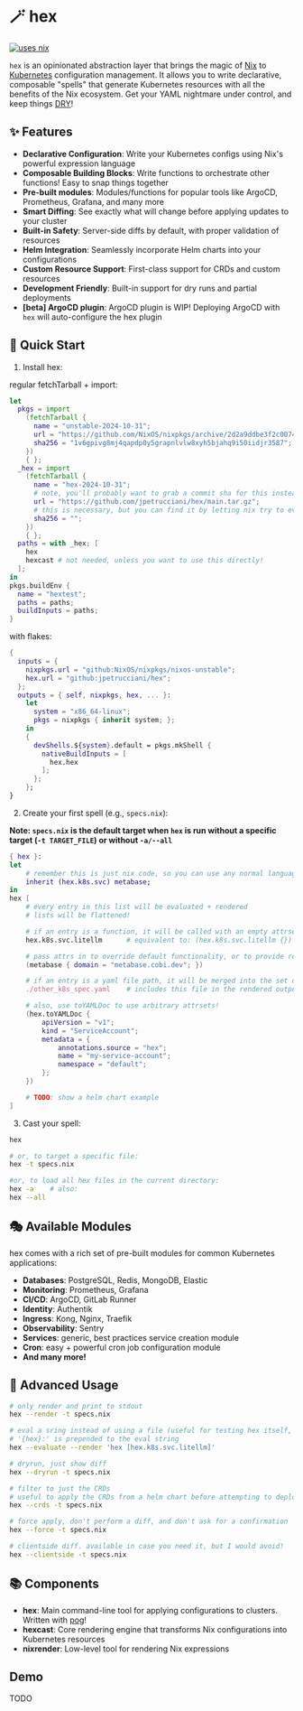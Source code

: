 # 🪄 hex

[![uses nix](https://img.shields.io/badge/uses-nix-%237EBAE4)](https://nixos.org/)

`hex` is an opinionated abstraction layer that brings the magic of [Nix](https://nixos.org/) to [Kubernetes](https://kubernetes.io/) configuration management. It allows you to write declarative, composable "spells" that generate Kubernetes resources with all the benefits of the Nix ecosystem. Get your YAML nightmare under control, and keep things [DRY](https://en.wikipedia.org/wiki/Don%27t_repeat_yourself)!

## ✨ Features

- **Declarative Configuration**: Write your Kubernetes configs using Nix's powerful expression language
- **Composable Building Blocks**: Write functions to orchestrate other functions! Easy to snap things together
- **Pre-built modules**: Modules/functions for popular tools like ArgoCD, Prometheus, Grafana, and many more
- **Smart Diffing**: See exactly what will change before applying updates to your cluster
- **Built-in Safety**: Server-side diffs by default, with proper validation of resources
- **Helm Integration**: Seamlessly incorporate Helm charts into your configurations
- **Custom Resource Support**: First-class support for CRDs and custom resources
- **Development Friendly**: Built-in support for dry runs and partial deployments
- **[beta] ArgoCD plugin**: ArgoCD plugin is WIP! Deploying ArgoCD with `hex` will auto-configure the hex plugin

## 🚀 Quick Start

1. Install hex:

regular fetchTarball + import:

```nix
let
  pkgs = import
    (fetchTarball {
      name = "unstable-2024-10-31";
      url = "https://github.com/NixOS/nixpkgs/archive/2d2a9ddbe3f2c00747398f3dc9b05f7f2ebb0f53.tar.gz";
      sha256 = "1v6gpivg8mj4qapdp0y5grapnlvlw8xyh5bjahq9i50iidjr3587";
    })
    { };
  _hex = import
    (fetchTarball {
      name = "hex-2024-10-31";
      # note, you'll probably want to grab a commit sha for this instead of `main`!
      url = "https://github.com/jpetrucciani/hex/main.tar.gz";
      # this is necessary, but you can find it by letting nix try to evaluate this!
      sha256 = "";
    })
    { };
  paths = with _hex; [
    hex
    hexcast # not needed, unless you want to use this directly!
  ];
in
pkgs.buildEnv {
  name = "hextest";
  paths = paths;
  buildInputs = paths;
}
```

with flakes:

```nix
{
  inputs = {
    nixpkgs.url = "github:NixOS/nixpkgs/nixos-unstable";
    hex.url = "github:jpetrucciani/hex";
  };
  outputs = { self, nixpkgs, hex, ... }:
    let
      system = "x86_64-linux";
      pkgs = nixpkgs { inherit system; };
    in
    {
      devShells.${system}.default = pkgs.mkShell {
        nativeBuildInputs = [
          hex.hex
        ];
      };
    };
}
```

2. Create your first spell (e.g., `specs.nix`):

**Note: `specs.nix` is the default target when `hex` is run without a specific target (`-t TARGET_FILE`) or without `-a/--all`**

```nix
{ hex }:
let
    # remember this is just nix code, so you can use any normal language features!
    inherit (hex.k8s.svc) metabase;
in
hex [
    # every entry in this list will be evaluated + rendered
    # lists will be flattened!

    # if an entry is a function, it will be called with an empty attrset
    hex.k8s.svc.litellm      # equivalent to: (hex.k8s.svc.litellm {})

    # pass attrs in to override default functionality, or to provide required attrs
    (metabase { domain = "metabase.cobi.dev"; })

    # if an entry is a yaml file path, it will be merged into the set of all rendered specs
    ./other_k8s_spec.yaml    # includes this file in the rendered output documents

    # also, use toYAMLDoc to use arbitrary attrsets!
    (hex.toYAMLDoc {
        apiVersion = "v1";
        kind = "ServiceAccount";
        metadata = {
            annotations.source = "hex";
            name = "my-service-account";
            namespace = "default";
        };
    })

    # TODO: show a helm chart example
]
```

3. Cast your spell:

```bash
hex

# or, to target a specific file:
hex -t specs.nix

#or, to load all hex files in the current directory:
hex -a    # also:
hex --all
```

## 🎭 Available Modules

hex comes with a rich set of pre-built modules for common Kubernetes applications:

- **Databases**: PostgreSQL, Redis, MongoDB, Elastic
- **Monitoring**: Prometheus, Grafana
- **CI/CD**: ArgoCD, GitLab Runner
- **Identity**: Authentik
- **Ingress**: Kong, Nginx, Traefik
- **Observability**: Sentry
- **Services**: generic, best practices service creation module
- **Cron**: easy + powerful cron job configuration module
- **And many more!**

## 🔧 Advanced Usage

```bash
# only render and print to stdout
hex --render -t specs.nix

# eval a sring instead of using a file (useful for testing hex itself, or deploying things one-off!)
# '{hex}:' is prepended to the eval string
hex --evaluate --render 'hex [hex.k8s.svc.litellm]'

# dryrun, just show diff
hex --dryrun -t specs.nix

# filter to just the CRDs
# useful to apply the CRDs from a helm chart before attempting to deploy the rest!
hex --crds -t specs.nix

# force apply, don't perform a diff, and don't ask for a confirmation
hex --force -t specs.nix

# clientside diff. available in case you need it, but I would avoid!
hex --clientside -t specs.nix
```

## 📚 Components

- **hex**: Main command-line tool for applying configurations to clusters. Written with [pog](https://pog.gemologic.dev/)!
- **hexcast**: Core rendering engine that transforms Nix configurations into Kubernetes resources
- **nixrender**: Low-level tool for rendering Nix expressions

## Demo

TODO
